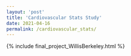 ```yaml
---
layout: 'post'
title: 'Cardiovascular Stats Study'
date: 2021-04-16
permalink: /cardiovascular_stats/
---
```


{% include final_project_WillisBerkeley.html %}
